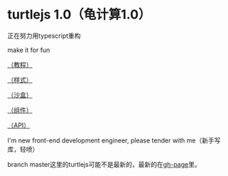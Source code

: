 # turtlejs 1.0（龟计算1.0）

正在努力用typescript重构

make it for fun

[（教程）](http://make-in-china.github.io/turtlejs/course/)

[（样式）](http://make-in-china.github.io/turtlejs/style/)

[（沙盒）](http://make-in-china.github.io/turtlejs/sandbox/)

[（组件）](http://make-in-china.github.io/turtlejs/part/)

[（API）](http://make-in-china.github.io/turtlejs/api/)

I'm new front-end development engineer, please tender with me（新手写库，轻喷）

branch master这里的turtlejs可能不是最新的，最新的在[gh-page](https://github.com/make-in-china/turtlejs/tree/gh-pages)里。
